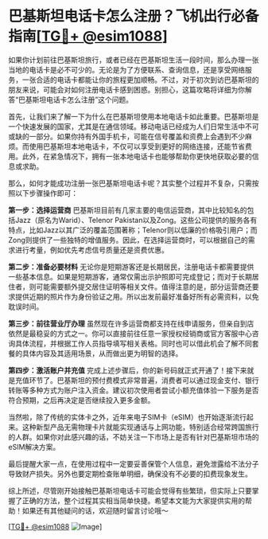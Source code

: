 # 巴基斯坦电话卡怎么注册？飞机出行必备指南[[TG💪+ @esim1088](https://t.me/s/esim1088)]

如果你计划前往巴基斯坦旅行，或者已经在巴基斯坦生活一段时间，那么办理一张当地的电话卡是必不可少的。无论是为了方便联系、查询信息，还是享受网络服务，一张合适的电话卡都能让你的旅程更加顺畅。不过，对于初次到访巴基斯坦的朋友来说，可能会对如何注册电话卡感到困惑。别担心，这篇攻略将详细为你解答“巴基斯坦电话卡怎么注册”这个问题。

首先，让我们来了解一下为什么在巴基斯坦使用本地电话卡如此重要。巴基斯坦是一个快速发展的国家，尤其是在通信领域。移动电话已经成为人们日常生活中不可或缺的一部分。如果你持有外国手机卡，可能在信号覆盖和资费上会遇到不少麻烦。而使用巴基斯坦本地电话卡，不仅可以享受到更好的网络连接，还能节省费用。此外，在紧急情况下，拥有一张本地电话卡也能够帮助你更快地获取必要的信息或求助。

那么，如何才能成功注册一张巴基斯坦电话卡呢？其实整个过程并不复杂，只需按照以下步骤操作即可：

**第一步：选择运营商**
巴基斯坦目前有几家主要的电信运营商，其中比较知名的包括Jazz（原名为Warid）、Telenor Pakistan以及Zong。这些公司提供的服务各有特点，比如Jazz以其广泛的覆盖范围著称；Telenor则以低廉的价格吸引用户；而Zong则提供了一些独特的增值服务。因此，在选择运营商时，可以根据自己的需求进行考量，例如优先考虑信号质量还是资费优惠。

**第二步：准备必要材料**
无论你是短期游客还是长期居民，注册电话卡都需要提供一些基本信息。如果是短期游客，通常仅需出示护照即可完成登记；而对于长期居住者，则可能需要额外提交居住证明等相关文件。值得注意的是，部分运营商还要求提供近期的照片作为身份验证之用。所以出发前最好准备好所有必需资料，以免耽误时间。

**第三步：前往营业厅办理**
虽然现在许多运营商都支持在线申请服务，但亲自到店依然是最稳妥的方式之一。你可以直接前往任意一家授权经销商或官方客服中心咨询具体流程，并根据工作人员指导填写相关表格。同时也可以借此机会了解不同套餐的具体内容及其适用场景，从而做出更为明智的选择。

**第四步：激活账户并充值**
完成上述步骤后，你的新号码就正式开通了！接下来就是充值环节了。巴基斯坦的预付费模式非常普遍，消费者可以通过现金支付、银行转账等多种方式为账户注入资金。建议初次使用者尝试小额充值体验一下服务是否符合预期，之后再决定是否继续投入更多金额。

当然啦，除了传统的实体卡之外，近年来电子SIM卡（eSIM）也开始逐渐流行起来。这种新型产品无需物理卡片就能实现通话与上网功能，特别适合经常跨国旅行的人群。如果你对此感兴趣的话，不妨关注一下市场上是否有针对巴基斯坦市场的eSIM解决方案。

最后提醒大家一点，在使用过程中一定要妥善保管个人信息，避免泄露给不法分子导致财产损失。另外也要定期检查账单明细，确保没有不必要的扣费现象发生。

综上所述，尽管刚开始接触巴基斯坦电话卡可能会觉得有些繁琐，但实际上只要掌握了正确的方法，整个过程其实相当简单快捷。希望本文能为大家提供实用的帮助！如果还有其他疑问的话，欢迎随时留言讨论哦～

[[TG💪+ @esim1088](https://t.me/s/esim1088) ![Image](https://i.postimg.cc/4NQfJmqS/Snipaste-2025-05-13-00-14-12.png)]